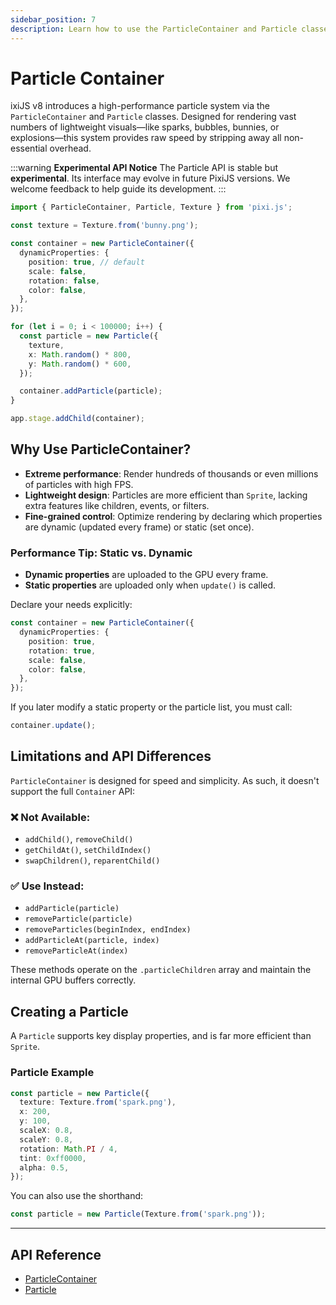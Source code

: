 ```yaml
---
sidebar_position: 7
description: Learn how to use the ParticleContainer and Particle classes in PixiJS for high-performance particle systems.
---
```


# Particle Container

ixiJS v8 introduces a high-performance particle system via the `ParticleContainer` and `Particle` classes. Designed for rendering vast numbers of lightweight visuals—like sparks, bubbles, bunnies, or explosions—this system provides raw speed by stripping away all non-essential overhead.

:::warning **Experimental API Notice**
The Particle API is stable but **experimental**. Its interface may evolve in future PixiJS versions. We welcome feedback to help guide its development.
:::

```ts
import { ParticleContainer, Particle, Texture } from 'pixi.js';

const texture = Texture.from('bunny.png');

const container = new ParticleContainer({
  dynamicProperties: {
    position: true, // default
    scale: false,
    rotation: false,
    color: false,
  },
});

for (let i = 0; i < 100000; i++) {
  const particle = new Particle({
    texture,
    x: Math.random() * 800,
    y: Math.random() * 600,
  });

  container.addParticle(particle);
}

app.stage.addChild(container);
```

## **Why Use ParticleContainer?**

- **Extreme performance**: Render hundreds of thousands or even millions of particles with high FPS.
- **Lightweight design**: Particles are more efficient than `Sprite`, lacking extra features like children, events, or filters.
- **Fine-grained control**: Optimize rendering by declaring which properties are dynamic (updated every frame) or static (set once).

### **Performance Tip: Static vs. Dynamic**

- **Dynamic properties** are uploaded to the GPU every frame.
- **Static properties** are uploaded only when `update()` is called.

Declare your needs explicitly:

```ts
const container = new ParticleContainer({
  dynamicProperties: {
    position: true,
    rotation: true,
    scale: false,
    color: false,
  },
});
```

If you later modify a static property or the particle list, you must call:

```ts
container.update();
```

## **Limitations and API Differences**

`ParticleContainer` is designed for speed and simplicity. As such, it doesn't support the full `Container` API:

### ❌ Not Available:

- `addChild()`, `removeChild()`
- `getChildAt()`, `setChildIndex()`
- `swapChildren()`, `reparentChild()`

### ✅ Use Instead:

- `addParticle(particle)`
- `removeParticle(particle)`
- `removeParticles(beginIndex, endIndex)`
- `addParticleAt(particle, index)`
- `removeParticleAt(index)`

These methods operate on the `.particleChildren` array and maintain the internal GPU buffers correctly.

## **Creating a Particle**

A `Particle` supports key display properties, and is far more efficient than `Sprite`.

### **Particle Example**

```ts
const particle = new Particle({
  texture: Texture.from('spark.png'),
  x: 200,
  y: 100,
  scaleX: 0.8,
  scaleY: 0.8,
  rotation: Math.PI / 4,
  tint: 0xff0000,
  alpha: 0.5,
});
```

You can also use the shorthand:

```ts
const particle = new Particle(Texture.from('spark.png'));
```

---

## **API Reference**

- [ParticleContainer](https://pixijs.download/release/docs/scene.ParticleContainer.html)
- [Particle](https://pixijs.download/release/docs/scene.Particle.html)
